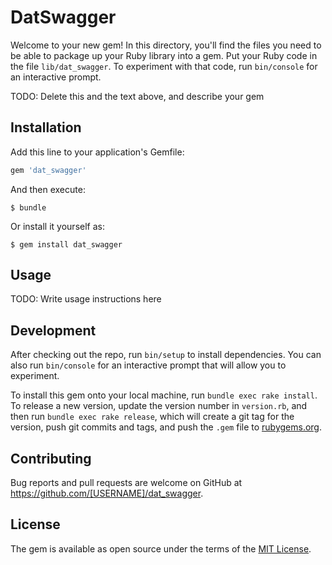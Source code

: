# DatSwagger

Welcome to your new gem! In this directory, you'll find the files you need to be able to package up your Ruby library into a gem. Put your Ruby code in the file `lib/dat_swagger`. To experiment with that code, run `bin/console` for an interactive prompt.

TODO: Delete this and the text above, and describe your gem

## Installation

Add this line to your application's Gemfile:

```ruby
gem 'dat_swagger'
```

And then execute:

    $ bundle

Or install it yourself as:

    $ gem install dat_swagger

## Usage

TODO: Write usage instructions here

## Development

After checking out the repo, run `bin/setup` to install dependencies. You can also run `bin/console` for an interactive prompt that will allow you to experiment.

To install this gem onto your local machine, run `bundle exec rake install`. To release a new version, update the version number in `version.rb`, and then run `bundle exec rake release`, which will create a git tag for the version, push git commits and tags, and push the `.gem` file to [rubygems.org](https://rubygems.org).

## Contributing

Bug reports and pull requests are welcome on GitHub at https://github.com/[USERNAME]/dat_swagger.


## License

The gem is available as open source under the terms of the [MIT License](http://opensource.org/licenses/MIT).


